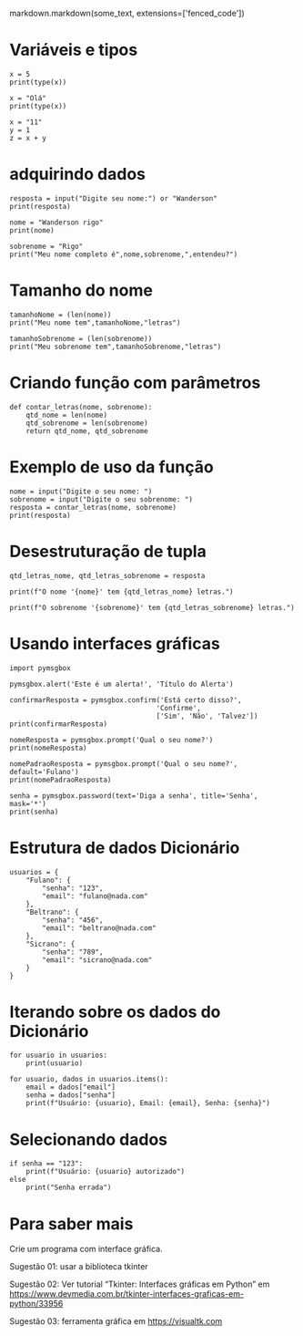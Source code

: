 markdown.markdown(some_text, extensions=['fenced_code'])

# Variáveis e tipos

    x = 5
    print(type(x))

    x = "Olá"
    print(type(x))

    x = "11"
    y = 1
    z = x + y 

# adquirindo dados

    resposta = input("Digite seu nome:") or "Wanderson"
    print(resposta)

    nome = "Wanderson rigo"
    print(nome)

    sobrenome = "Rigo"
    print("Meu nome completo é",nome,sobrenome,",entendeu?")

# Tamanho do nome

    tamanhoNome = (len(nome))
    print("Meu nome tem",tamanhoNome,"letras")

    tamanhoSobrenome = (len(sobrenome))
    print("Meu sobrenome tem",tamanhoSobrenome,"letras")

# Criando função com parâmetros
    def contar_letras(nome, sobrenome):
        qtd_nome = len(nome)
        qtd_sobrenome = len(sobrenome)    
        return qtd_nome, qtd_sobrenome 

# Exemplo de uso da função
    nome = input("Digite o seu nome: ")
    sobrenome = input("Digite o seu sobrenome: ")
    resposta = contar_letras(nome, sobrenome)
    print(resposta)

# Desestruturação de tupla

    qtd_letras_nome, qtd_letras_sobrenome = resposta

    print(f"O nome '{nome}' tem {qtd_letras_nome} letras.")

    print(f"O sobrenome '{sobrenome}' tem {qtd_letras_sobrenome} letras.")

# Usando interfaces gráficas

    import pymsgbox

    pymsgbox.alert('Este é um alerta!', 'Título do Alerta')

    confirmarResposta = pymsgbox.confirm('Está certo disso?',
                                        'Confirme', 
                                        ['Sim', 'Não', 'Talvez'])
    print(confirmarResposta)

    nomeResposta = pymsgbox.prompt('Qual o seu nome?')
    print(nomeResposta)

    nomePadraoResposta = pymsgbox.prompt('Qual o seu nome?', default='Fulano')
    print(nomePadraoResposta)

    senha = pymsgbox.password(text='Diga a senha', title='Senha', mask='*')
    print(senha)

# Estrutura de dados Dicionário

    usuarios = {
        "Fulano": {
            "senha": "123",
            "email": "fulano@nada.com"
        },
        "Beltrano": { 
            "senha": "456",
            "email": "beltrano@nada.com"
        },
        "Sicrano": {
            "senha": "789",
            "email": "sicrano@nada.com"
        }
    }

# Iterando sobre os dados do Dicionário

    for usuario in usuarios:
        print(usuario)

    for usuario, dados in usuarios.items():
        email = dados["email"]
        senha = dados["senha"]
        print(f"Usuário: {usuario}, Email: {email}, Senha: {senha}")
    
# Selecionando dados

    if senha == "123":
        print(f"Usuário: {usuario} autorizado")
    else    
        print("Senha errada")

# Para saber mais

Crie um programa com interface gráfica. 

Sugestão 01: usar a biblioteca tkinter

Sugestão 02: Ver tutorial “Tkinter: Interfaces gráficas em Python” em https://www.devmedia.com.br/tkinter-interfaces-graficas-em-python/33956 

Sugestão 03: ferramenta gráfica em https://visualtk.com 
